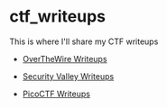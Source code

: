 # ctf_writeups
This is where I'll share my CTF writeups

- [OverTheWire Writeups](https://github.com/0xdcnx/ctf_writeups/tree/main/overthewire)

- [Security Valley Writeups](https://github.com/0xdcnx/ctf_writeups/tree/main/sec_valley)

- [PicoCTF Writeups](https://github.com/0xdcnx/ctf_writeups/tree/main/picoCTF)
